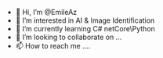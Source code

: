 - 👋 Hi, I’m @EmileAz
- 👀 I’m interested in AI & Image Identification
- 🌱 I’m currently learning C# netCore\Python
- 💞️ I’m looking to collaborate on ...
- 📫 How to reach me ....
<!---
EmileAz/EmileAz is a ✨ special ✨ repository because its `README.md` (this file) appears on your GitHub profile.
You can click the Preview link to take a look at your changes.
--->
